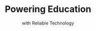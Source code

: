 ---
title: "Powering Education"
subtitle: "with Reliable Technology"
description: "Every working device gives students professional-grade tools to turn ideas into career-ready skills."
greenUnderline: "Powering Education"
greenUnderlineSvg: "/assets/svg/green-line-under-text-volunteer.svg"
heading: "with Reliable Technology"
heading2: ""
heroSubtitle: ""
---
